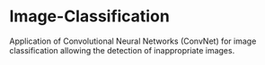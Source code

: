 # Image-Classification
Application of Convolutional Neural Networks (ConvNet) for image classification allowing the detection of inappropriate images.
